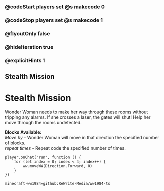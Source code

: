 ### @codeStart players set @s makecode 0
### @codeStop players set @s makecode 1

### @flyoutOnly false
### @hideIteration true
### @explicitHints 1

## Stealth Mission

# Stealth Mission
Wonder Woman needs to make her way through these rooms without tripping any alarms. If she crosses a laser, the gates will shut! Help her move through the rooms undetected.

**Blocks Available:**  
*Move <direction> by <number>* - Wonder Woman will move in that direction the specified number of blocks.  
*repeat <number> times* - Repeat code the specified number of times.  

```ghost
player.onChat("run", function () {
	for (let index = 0; index < 4; index++) {
        ww.moveWW(Direction.Forward, 0)
    }
})
```
```package
minecraft-ww1984=github:ReWrite-Media/ww1984-ts
```
